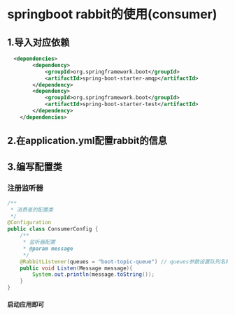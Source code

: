 # springboot rabbit的使用(consumer)
## 1.导入对应依赖
```xml
  <dependencies>
        <dependency>
            <groupId>org.springframework.boot</groupId>
            <artifactId>spring-boot-starter-amqp</artifactId>
        </dependency>
        <dependency>
            <groupId>org.springframework.boot</groupId>
            <artifactId>spring-boot-starter-test</artifactId>
        </dependency>
    </dependencies>
```
## 2.在application.yml配置rabbit的信息

## 3.编写配置类
### 注册监听器
```java
/**
 * 消费者的配置类
 */
@Configuration
public class ConsumerConfig {
    /**
     * 监听器配置
     * @param message
     */
    @RabbitListener(queues = "boot-topic-queue") // queues参数设置队列名称
    public void Listen(Message message){
        System.out.println(message.toString());
    }
}

```

#### 启动应用即可
